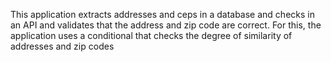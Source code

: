 This application extracts addresses and ceps in a database and checks in an API and validates that the address and zip code are correct. For this, the application uses a conditional that checks the degree of similarity of addresses and zip codes